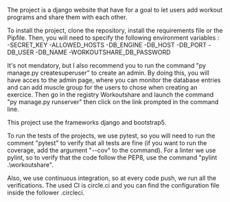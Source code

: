 The project is a django website that have for a goal to let users add workout programs and share them with each other.

To install the project, clone the repository, install the requirements file or the Pipfile.
Then, you will need to specify the following environment variables :
-SECRET_KEY
-ALLOWED_HOSTS
-DB_ENGINE
-DB_HOST
-DB_PORT
-DB_USER
-DB_NAME
-WORKOUTSHARE_DB_PASSWORD

It's not mendatory, but I also recommend you to run the command "py manage.py createsuperuser" to create an admin. By doing this, you will have acces to the admin page, where you can monitor the database entries and can add muscle group for the users to chose when creating an exercice.
Then go in the registry Workoutshare and launch the command "py manage.py runserver" then click on the link prompted in the command line.

This project use the frameworks django and bootstrap5.

To run the tests of the projects, we use pytest, so you will need to run the comment "pytest" to verify that all tests are fine (if you want to run the coverage, add the argument "--cov" to the command).
For a linter we use pylint, so to verify that the code follow the PEP8, use the command "pylint .\workoutshare\".

Also, we use continuous integration, so at every code push, we run all the verifications. The used CI is circle.ci and you can find the configuration file inside the follower .circleci.
